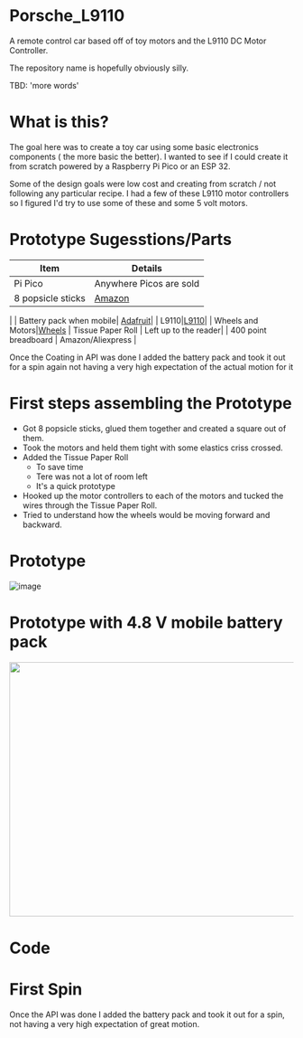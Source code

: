# Porsche_L9110

A remote control car based off of toy motors and the L9110 DC Motor  Controller.

The repository name is hopefully obviously silly.

TBD: 'more words'

# What is this?

The goal here was to create a toy  car using some basic electronics components ( the more basic the better). 
I wanted to see if I could create it from scratch  powered by a Raspberry Pi Pico or an ESP 32.

Some of the design goals were low cost and  creating from scratch / not following any particular recipe.
I had a few of these L9110  motor controllers so I figured I'd try to use some of these and some 5 volt motors.

# Prototype Sugesstions/Parts

| Item | Details |
|---|---|
| Pi Pico | Anywhere Picos are sold|
| 8 popsicle sticks| [Amazon](https://www.amazon.com/gp/product/B08BZSNVSQ)|![image](https://github.com/user-attachments/assets/b28e239e-7de9-4ed8-b0d9-d221ec426c9a)
|
| Battery pack when mobile| [Adafruit](https://www.adafruit.com/product/3905)|
| L9110|[L9110](https://www.amazon.com/HiLetgo-H-bridge-Stepper-Controller-Arduino/dp/B00M0F243E)|
| Wheels and Motors|[Wheels]([https://www.amazon.com/gp/product/B0CG1C7T8J](https://www.amazon.com/dp/B08D39MFN1))
| Tissue Paper Roll | Left up to the reader|
| 400 point breadboard | Amazon/Aliexpress |


Once the Coating in API was done I added the battery pack and took it out for a spin again not having a very high expectation of the actual motion for it


# First steps assembling the Prototype

- Got 8 popsicle sticks, glued them together and created a square out of them.  
- Took the motors and held them tight with some elastics criss crossed.
- Added the Tissue Paper Roll
   - To save time
   - Tere was not a lot of room left
   - It's a quick prototype 
- Hooked up the motor controllers to each of the motors and tucked the wires through the Tissue Paper Roll.
- Tried to understand how the wheels would be moving forward and backward.

# Prototype
![image](https://github.com/user-attachments/assets/c0387acd-d72a-432a-9408-f1052f367763)


# Prototype with 4.8 V mobile battery pack
<img src="https://github.com/user-attachments/assets/d9a93cd9-c9dc-4652-83d8-0ac29dbf39c1" width="550" height="450">

# Code

# First Spin
Once the  API was done I added the battery pack and took it out for a spin, not having a very high expectation of great motion.

